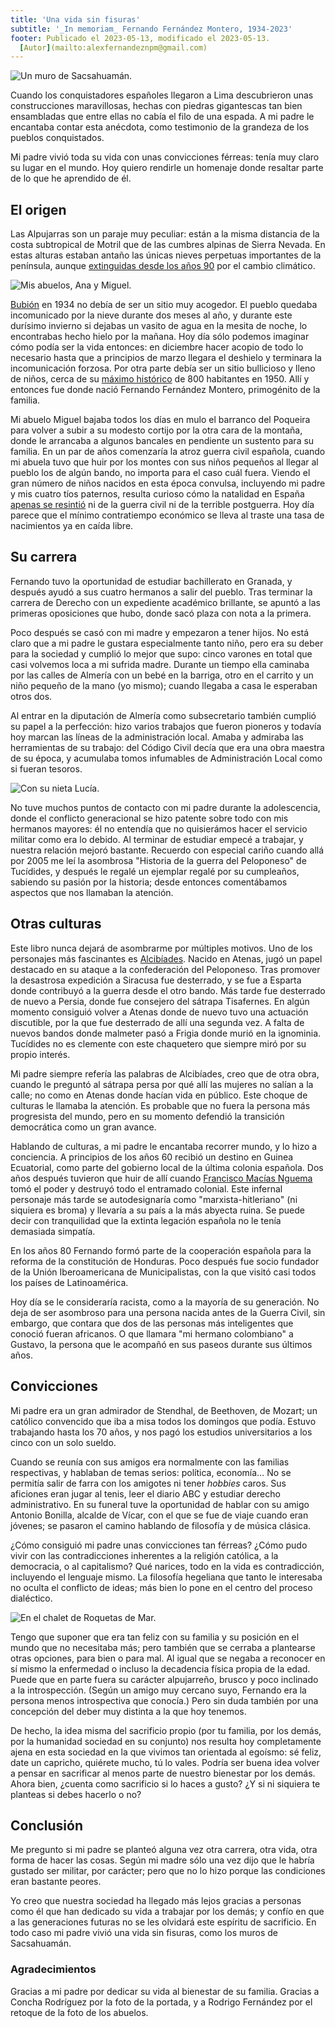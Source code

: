 ```yaml
---
title: 'Una vida sin fisuras'
subtitle: '_In memoriam_ Fernando Fernández Montero, 1934-2023'
footer: Publicado el 2023-05-13, modificado el 2023-05-13.
  [Autor](mailto:alexfernandeznpm@gmail.com)
---
```


![Un muro de Sacsahuamán.](pics/una-vida-sacsahuaman.jpg "Un muro hecho con grandes piedras sin fisuras perceptibles entre ellas. Foto de Håkan Svensson: https://commons.wikimedia.org/wiki/Sacsayhuam%C3%A1n#/media/File:Sacsahuaman_masonry1.jpg")

Cuando los conquistadores españoles llegaron a Lima descubrieron unas construcciones maravillosas,
hechas con piedras gigantescas tan bien ensambladas que entre ellas no cabía el filo de una espada.
A mi padre le encantaba contar esta anécdota,
como testimonio de la grandeza de los pueblos conquistados.

Mi padre vivió toda su vida con unas convicciones férreas:
tenía muy claro su lugar en el mundo.
Hoy quiero rendirle un homenaje donde resaltar parte de lo que he aprendido de él.

## El origen

Las Alpujarras son un paraje muy peculiar:
están a la misma distancia de la costa subtropical de Motril que de las cumbres alpinas de Sierra Nevada.
En estas alturas estaban antaño las únicas nieves perpetuas importantes de la península,
aunque [extinguidas desde los años 90](https://wastemagazine.es/sierranevada-nievesperpetuas.htm) por el cambio climático.

![Mis abuelos, Ana y Miguel.](pics/una-vida-abuelos.jpg "Anica y Miguel, mis abuelos paternos. Foto de Conchy Rodríguez, de una foto retocada por Rodrigo Fernández, de una foto anónima.")

[Bubión](https://es.wikipedia.org/wiki/Bubi%C3%B3n)
en 1934 no debía de ser un sitio muy acogedor.
El pueblo quedaba incomunicado por la nieve durante dos meses al año,
y durante este durísimo invierno si dejabas un vasito de agua en la mesita de noche,
lo encontrabas hecho hielo por la mañana.
Hoy día sólo podemos imaginar cómo podía ser la vida entonces:
en diciembre hacer acopio de todo lo necesario hasta que a principios de marzo llegara el deshielo
y terminara la incomunicación forzosa.
Por otra parte debía ser un sitio bullicioso y lleno de niños,
cerca de su [máximo histórico](https://datacommons.org/place/wikidataId/Q554265/) de 800 habitantes en 1950.
Allí y entonces fue donde nació Fernando Fernández Montero,
primogénito de la familia.

Mi abuelo Miguel bajaba todos los días en mulo el barranco del Poqueira
para volver a subir a su modesto cortijo por la otra cara de la montaña,
donde le arrancaba a algunos bancales en pendiente un sustento para su familia.
En un par de años comenzaría la atroz guerra civil española,
cuando mi abuela tuvo que huir por los montes con sus niños pequeños
al llegar al pueblo los de algún bando,
no importa para el caso cuál fuera.
Viendo el gran número de niños nacidos en esta época convulsa,
incluyendo mi padre y mis cuatro tíos paternos,
resulta curioso cómo la natalidad en España
[apenas se resintió](https://www.fbbva.es/wp-content/uploads/2017/05/dat/cuadernos_FBBVA_51espana_web.pdf)
ni de la guerra civil ni de la terrible postguerra.
Hoy día parece que el mínimo contratiempo económico se lleva al traste una tasa de nacimientos ya en caída libre.

## Su carrera

Fernando tuvo la oportunidad de estudiar bachillerato en Granada,
y después ayudó a sus cuatro hermanos a salir del pueblo.
Tras terminar la carrera de Derecho con un expediente académico brillante,
se apuntó a las primeras oposiciones que hubo,
donde sacó plaza con nota a la primera.

Poco después se casó con mi madre y empezaron a tener hijos.
No está claro que a mi padre le gustara especialmente tanto niño,
pero era su deber para la sociedad y cumplió lo mejor que supo:
cinco varones en total que casi volvemos loca a mi sufrida madre.
Durante un tiempo ella caminaba por las calles de Almería con un bebé en la barriga,
otro en el carrito y un niño pequeño de la mano (yo mismo);
cuando llegaba a casa le esperaban otros dos.

Al entrar en la diputación de Almería como subsecretario también cumplió su papel a la perfección:
hizo varios trabajos que fueron pioneros y todavía hoy marcan las líneas de la administración local.
Amaba y admiraba las herramientas de su trabajo:
del Código Civil decía que era una obra maestra de su época,
y acumulaba tomos infumables de Administración Local como si fueran tesoros.

![Con su nieta Lucía.](pics/una-vida-toco-toco.jpg "Jugando al toco-toco con su nieta Lucía: tocando una rama de su árbol favorito. Foto del autor.")

No tuve muchos puntos de contacto con mi padre durante la adolescencia,
donde el conflicto generacional se hizo patente sobre todo con mis hermanos mayores:
él no entendía que no quisierámos hacer el servicio militar como era lo debido.
Al terminar de estudiar empecé a trabajar, y nuestra relación mejoró bastante.
Recuerdo con especial cariño cuando allá por 2005 me leí la asombrosa
"Historia de la guerra del Peloponeso" de Tucídides,
y después le regalé un ejemplar regalé por su cumpleaños,
sabiendo su pasión por la historia;
desde entonces comentábamos aspectos que nos llamaban la atención.

## Otras culturas

Este libro nunca dejará de asombrarme por múltiples motivos.
Uno de los personajes más fascinantes es
[Alcibíades](https://es.wikipedia.org/wiki/Alcib%C3%ADades).
Nacido en Atenas, jugó un papel destacado en su ataque a la confederación del Peloponeso.
Tras promover la desastrosa expedición a Siracusa fue desterrado,
y se fue a Esparta donde contribuyó a la guerra desde el otro bando.
Más tarde fue desterrado de nuevo a Persia, donde fue consejero del sátrapa Tisafernes.
En algún momento consiguió volver a Atenas donde de nuevo tuvo una actuación discutible,
por la que fue desterrado de allí una segunda vez.
A falta de nuevos bandos donde malmeter pasó a Frigia donde murió en la ignominia.
Tucídides no es clemente con este chaquetero que siempre miró por su propio interés.

Mi padre siempre refería las palabras de Alcibíades, creo que de otra obra,
cuando le preguntó al sátrapa persa por qué allí las mujeres no salían a la calle;
no como en Atenas donde hacían vida en público.
Este choque de culturas le llamaba la atención.
Es probable que no fuera la persona más progresista del mundo,
pero en su momento defendió la transición democrática como un gran avance.

Hablando de culturas, a mi padre le encantaba recorrer mundo, y lo hizo a conciencia.
A principios de los años 60 recibió un destino en Guinea Ecuatorial,
como parte del gobierno local de la última colonia española.
Dos años después tuvieron que huir de allí cuando
[Francisco Macías Nguema](https://es.wikipedia.org/wiki/Francisco_Mac%C3%ADas_Nguema)
tomó el poder y destruyó todo el entramado colonial.
Este infernal personaje más tarde se autodesignaría como "marxista-hitleriano"
(ni siquiera es broma)
y llevaría a su país a la más abyecta ruina.
Se puede decir con tranquilidad que la extinta legación española no le tenía demasiada simpatía.

En los años 80 Fernando formó parte de la cooperación española para la reforma de la constitución de Honduras.
Poco después fue socio fundador de la Unión Iberoamericana de Municipalistas,
con la que visitó casi todos los países de Latinoamérica.

Hoy día se le consideraría racista, como a la mayoría de su generación.
No deja de ser asombroso para una persona nacida antes de la Guerra Civil, sin embargo,
que contara que dos de las personas más inteligentes que conoció fueran africanos.
O que llamara "mi hermano colombiano" a Gustavo,
la persona que le acompañó en sus paseos durante sus últimos años.

## Convicciones

Mi padre era un gran admirador de Stendhal, de Beethoven, de Mozart;
un católico convencido que iba a misa todos los domingos que podía.
Estuvo trabajando hasta los 70 años,
y nos pagó los estudios universitarios a los cinco con un solo sueldo.

Cuando se reunía con sus amigos era normalmente con las familias respectivas,
y hablaban de temas serios: política, economía…
No se permitía salir de farra con los amigotes ni tener _hobbies_ caros.
Sus aficiones eran jugar al tenis, leer el diario ABC y estudiar derecho administrativo.
En su funeral tuve la oportunidad de hablar con su amigo Antonio Bonilla, alcalde de Vícar,
con el que se fue de viaje cuando eran jóvenes;
se pasaron el camino hablando de filosofía y de música clásica.

¿Cómo consiguió mi padre unas convicciones tan férreas?
¿Cómo pudo vivir con las contradicciones inherentes a la religión católica,
a la democracia, o al capitalismo?
Qué narices, todo en la vida es contradicción,
incluyendo el lenguaje mismo.
La filosofía hegeliana que tanto le interesaba no oculta el conflicto de ideas;
más bien lo pone en el centro del proceso dialéctico.

![En el chalet de Roquetas de Mar.](pics/una-vida-chalet.jpg "Sentado en el sofá del chalet. Foto del autor.")

Tengo que suponer que era tan feliz con su familia y su posición en el mundo que no necesitaba más;
pero también que se cerraba a plantearse otras opciones,
para bien o para mal.
Al igual que se negaba a reconocer en sí mismo la enfermedad o incluso la decadencia física propia de la edad.
Puede que en parte fuera su carácter alpujarreño,
brusco y poco inclinado a la introspección.
(Según un amigo muy cercano suyo,
Fernando era la persona menos introspectiva que conocía.)
Pero sin duda también por una concepción del deber muy distinta a la que hoy tenemos.

De hecho, la idea misma del sacrificio propio
(por tu familia, por los demás, por la humanidad sociedad en su conjunto)
nos resulta hoy completamente ajena en esta sociedad en la que vivimos tan orientada al egoísmo:
sé feliz, date un capricho, quiérete mucho, tú lo vales.
Podría ser buena idea volver a pensar en sacrificar al menos parte de nuestro bienestar por los demás.
Ahora bien, ¿cuenta como sacrificio si lo haces a gusto?
¿Y si ni siquiera te planteas si debes hacerlo o no?

## Conclusión

Me pregunto si mi padre se planteó alguna vez otra carrera, otra vida,
otra forma de hacer las cosas.
Según mi madre sólo una vez dijo que le habría gustado ser militar, por carácter;
pero que no lo hizo porque las condiciones eran bastante peores.

Yo creo que nuestra sociedad ha llegado más lejos gracias a personas como él
que han dedicado su vida a trabajar por los demás;
y confío en que a las generaciones futuras no se les olvidará este espíritu de sacrificio.
En todo caso mi padre vivió una vida sin fisuras,
como los muros de Sacsahuamán.

### Agradecimientos

Gracias a mi padre por dedicar su vida al bienestar de su familia.
Gracias a Concha Rodríguez por la foto de la portada,
y a Rodrigo Fernández por el retoque de la foto de los abuelos.


